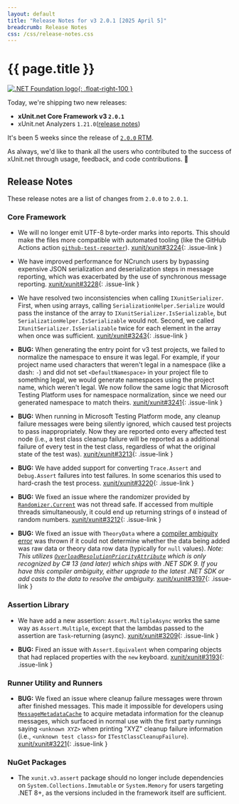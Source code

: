 ```yaml
---
layout: default
title: "Release Notes for v3 2.0.1 [2025 April 5]"
breadcrumb: Release Notes
css: /css/release-notes.css
---
```


# {{ page.title }}

[![.NET Foundation logo](https://raw.githubusercontent.com/xunit/media/main/dotnet-foundation.svg){: .float-right-100 }](https://dotnetfoundation.org/projects/project-detail/xunit)

Today, we're shipping two new releases:

* **xUnit.net Core Framework v3 `2.0.1`**
* xUnit.net Analyzers `1.21.0`([release notes](/releases/analyzers/1.21.0))

It's been 5 weeks since the release of [`2.0.0` RTM](2.0.0).

As always, we'd like to thank all the users who contributed to the success of xUnit.net through usage, feedback, and code contributions. 🎉

## Release Notes

These release notes are a list of changes from `2.0.0` to `2.0.1`.

### Core Framework

* We will no longer emit UTF-8 byte-order marks into reports. This should make the files more compatible with automated tooling (like the GitHub Actions action [`github-test-reporter`](https://github.com/ctrf-io/github-test-reporter)). [xunit/xunit#3224](https://github.com/xunit/xunit/issues/3224){: .issue-link }

* We have improved performance for NCrunch users by bypassing expensive JSON serialization and deserialization steps in message reporting, which was exacerbated by the use of synchronous message reporting. [xunit/xunit#3228](https://github.com/xunit/xunit/issues/3228){: .issue-link }

* We have resolved two inconsistencies when calling `IXunitSerializer`. First, when using arrays, calling `SerializationHelper.Serialize` would pass the instance of the array to `IXunitSerializer.IsSerializable`, but `SerializationHelper.IsSerializable` would not. Second, we called `IXunitSerializer.IsSerializable` twice for each element in the array when once was sufficient. [xunit/xunit#3243](https://github.com/xunit/xunit/issues/3243){: .issue-link }

* **BUG:** When generating the entry point for v3 test projects, we failed to normalize the namespace to ensure it was legal. For example, if your project name used characters that weren't legal in a namespace (like a dash: `-`) and did not set `<DefaultNamespace>` in your project file to something legal, we would generate namespaces using the project name, which weren't legal. We now follow the same logic that Microsoft Testing Platform uses for namespace normalization, since we need our generated namespace to match theirs. [xunit/xunit#3241](https://github.com/xunit/xunit/issues/3241){: .issue-link }

* **BUG:** When running in Microsoft Testing Platform mode, any cleanup failure messages were being silently ignored, which caused test projects to pass inappropriately. Now they are reported onto every affected test node (i.e., a test class cleanup failure will be reported as a additional failure of every test in the test class, regardless of what the original state of the test was). [xunit/xunit#3213](https://github.com/xunit/xunit/issues/3213){: .issue-link }

* **BUG:** We have added support for converting `Trace.Assert` and `Debug.Assert` failures into test failures. In some scenarios this used to hard-crash the test process. [xunit/xunit#3220](https://github.com/xunit/xunit/issues/3220){: .issue-link }

* **BUG:** We fixed an issue where the randomizer provided by [`Randomizer.Current`](https://github.com/xunit/xunit/blob/245be13b61482dc807b297b3150f9ec15d087485/src/xunit.v3.common/Utility/Randomizer.cs#L25) was not thread safe. If accessed from multiple threads simultaneously, it could end up returning strings of `0` instead of random numbers. [xunit/xunit#3212](https://github.com/xunit/xunit/issues/3212){: .issue-link }

* **BUG:** We fixed an issue with `TheoryData` where a [compiler ambiguity error](https://learn.microsoft.com/dotnet/csharp/language-reference/compiler-messages/overload-resolution#ambiguous-overloads) was thrown if it could not determine whether the data being added was raw data or theory data row data (typically for `null` values). _Note: This utilizes [`OverloadResolutionPriorityAttribute`](https://learn.microsoft.com/dotnet/api/system.runtime.compilerservices.overloadresolutionpriorityattribute) which is only recognized by C# 13 (and later) which ships with .NET SDK 9. If you have this compiler ambiguity, either upgrade to the latest .NET SDK or add casts to the data to resolve the ambiguity._ [xunit/xunit#3197](https://github.com/xunit/xunit/issues/3197){: .issue-link }

### Assertion Library

* We have add a new assertion: `Assert.MultipleAsync` works the same way as `Assert.Multiple`, except that the lambdas passed to the assertion are `Task`-returning (async). [xunit/xunit#3209](https://github.com/xunit/xunit/issues/3209){: .issue-link }

* **BUG:** Fixed an issue with `Assert.Equivalent` when comparing objects that had replaced properties with the `new` keyboard. [xunit/xunit#3193](https://github.com/xunit/xunit/issues/3193){: .issue-link }

### Runner Utility and Runners

* **BUG:** We fixed an issue where cleanup failure messages were thrown after finished messages. This made it impossible for developers using [`MessageMetadataCache`](https://github.com/xunit/xunit/blob/245be13b61482dc807b297b3150f9ec15d087485/src/xunit.v3.runner.common/Utility/MessageMetadataCache.cs) to acquire metadata information for the cleanup messages, which surfaced in normal use with the first party runnings saying `<unknown XYZ>` when printing "XYZ" cleanup failure information (i.e., `<unknown test class>` for `ITestClassCleanupFailure`). [xunit/xunit#3221](https://github.com/xunit/xunit/issues/3221){: .issue-link }

### NuGet Packages

* The `xunit.v3.assert` package should no longer include dependencies on `System.Collections.Immutable` or `System.Memory` for users targeting .NET 8+, as the versions included in the framework itself are sufficient.
